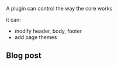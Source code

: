 A plugin can control the way the core works

it can:
- modify header, body, footer
- add page themes


## Blog post
